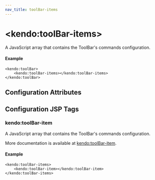 ```yaml
---
nav_title: toolBar-items
---
```


# \<kendo:toolBar-items\>

A JavaScript array that contains the ToolBar's commands configuration.

#### Example
    <kendo:toolBar>
        <kendo:toolBar-items></kendo:toolBar-items>
    </kendo:toolBar>

## Configuration Attributes


##  Configuration JSP Tags

### kendo:toolBar-item

A JavaScript array that contains the ToolBar's commands configuration.

More documentation is available at [kendo:toolBar-item](/kendo-ui/api/wrappers/jsp/toolbar/item).

#### Example

    <kendo:toolBar-items>
        <kendo:toolBar-item></kendo:toolBar-item>
    </kendo:toolBar-items>

